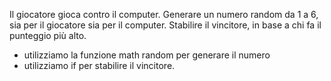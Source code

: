 Il giocatore gioca contro il computer.
Generare un numero random da 1 a 6, sia per il giocatore sia per il computer.
Stabilire il vincitore, in base a chi fa il punteggio più alto.

- utilizziamo la funzione math random per generare il numero
- utilizziamo if per stabilire il vincitore.